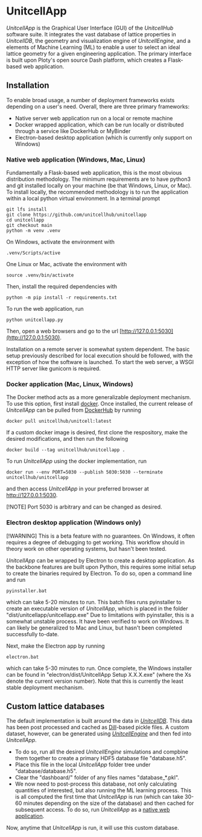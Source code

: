 # UnitcellApp

*UnitcellApp* is the Graphical User Interface (GUI) of the *UnitcellHub* software suite.
It integrates the vast database of lattice properties in *UnitcellDB*, the geometry and visualization engine of *UnitcellEngine*, and a elements of Machine Learning (ML) to enable a user to select an ideal lattice geometry for a given engineering application.
The primary interface is built upon Ploty's open source Dash platform, which creates a Flask-based web application.

## Installation
To enable broad usage, a number of deployment frameworks exists depending on a user's need.
Overall, there are three primary frameworks:

- Native server web application run on a local or remote machine
- Docker wrapped application, which can be run locally or distributed through a service like DockerHub or MyBinder
- Electron-based desktop application (which is currently only support on Windows)

<a id="native"></a>
### Native web application (Windows, Mac, Linux)

Fundamentally a Flask-based web application, this is the most obvious distribution methodology.
The minimum requirements are to have python3 and git installed locally on your machine (be that Windows, Linux, or Mac).
To install locally, the recommended methodology is to run the application within a local python virtual environment.
In a terminal prompt

```
git lfs install
git clone https://github.com/unitcellhub/unitcellapp
cd unitcellapp
git checkout main
python -m venv .venv
```

On Windows, activate the environment with
```
.venv/Scripts/active
```
One Linux or Mac, activate the environment with
```
source .venv/bin/activate
```

Then, install the required dependencies with
```
python -m pip install -r requirements.txt

```

To run the web application, run


```
python unitcellapp.py

```

Then, open a web browsers and go to the url [http://127.0.0.1:5030](http://127.0.0.1:5030).

Installation on a remote server is somewhat system dependent.
The basic setup previously described for local execution should be followed, with the exception of how the software is launched.
To start the web server, a WSGI HTTP server like gunicorn is required.

### Docker application (Mac, Linux, Windows)

The Docker method acts as a more generalizable deployment mechanism.
To use this option, first install [docker](https://www.docker.com/).
Once installed, the current release of *UnitcellApp* can be pulled from [DockerHub](https://hub.docker.com/) by running

```
docker pull unitcellhub/unitcell:latest
```

If a custom docker image is desired, first clone the respository, make the desired modifications, and then run the following

```
docker build --tag unitcellhub/unitcellapp .
```

To run *UnitcellApp* using the docker implementation, run

```
docker run --env PORT=5030 --publish 5030:5030 --terminate unitcellhub/unitcellapp
```
and then access *UnitcellApp* in your preferred browser at http://127.0.0.1:5030.

[!NOTE]
Port 5030 is arbitrary and can be changed as desired.

### Electron desktop application (Windows only)

[!WARNING]
This is a beta feature with no guarantees.
On Windows, it often requires a degree of debugging to get working.
This workflow should in theory work on other operating systems, but hasn't been tested.

*UnitcellApp* can be wrapped by Electron to create a desktop application.
As the backbone features are built upon Python, this requires some initial setup to create the binaries required by Electron.
To do so, open a command line and run

```
pyinstaller.bat
```

which can take 5-20 minutes to run.
This batch files runs pyinstaller to create an executable version of *UnitcellApp*, which is placed in the folder "dist/unitcellapp/unitcellapp.exe" 
Due to limitations with pyinstaller, this is a somewhat unstable process.
It have been verified to work on Windows.
It can likely be generalized to Mac and Linux, but hasn't been completed successfully to-date.

Next, make the Electron app by running

```
electron.bat
```

which can take 5-30 minutes to run.
Once complete, the Windows installer can be found in "electron/dist/UnitcellApp Setup X.X.X.exe" (where the Xs denote the current version number).
Note that this is currently the least stable deployment mechanism.

## Custom lattice databases

The default implementation is built around the data in [*UnitcellDB*](https://github.com/unitcellhub/unitcelldb).
This data has been post processed and cached as [Dill](https://github.com/uqfoundation/dill)-based pickle files.
A custom dataset, however, can be generated using [*UnitcellEngine*](https://github.com/unitcellhub/unitcellengine) and then fed into *UnitcellApp*.
- To do so, run all the desired *UnitcellEngine* simulations and compbine them together to create a primary HDF5 database file "database.h5".
- Place this file in the local *UnitcellApp* folder tree under "database/database.h5".
- Clear the "dashboard/" folder of any files names "database_*.pkl".
- We now need to post-process this database, not only calculating quantities of interested, but also running the ML learning process. This is all computed the first time that *UnitcellApp* is run (which can take 30-60 minutes depending on the size of the database) and then cached for subsequent access. To do so, run *UnitcellApp* as a [native web application](#native).

Now, anytime that *UnitcellApp* is run, it will use this custom database.

